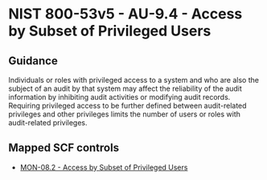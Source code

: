 # NIST 800-53v5 - AU-9.4 - Access by Subset of Privileged Users
## Guidance
Individuals or roles with privileged access to a system and who are also the subject of an audit by that system may affect the reliability of the audit information by inhibiting audit activities or modifying audit records. Requiring privileged access to be further defined between audit-related privileges and other privileges limits the number of users or roles with audit-related privileges.
## Mapped SCF controls
- [MON-08.2 - Access by Subset of Privileged Users](../scf/mon-082-accessbysubsetofprivilegedusers.md)